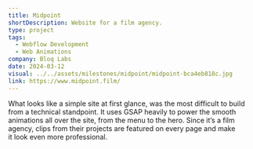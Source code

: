 ```yaml
---
title: Midpoint
shortDescription: Website for a film agency.
type: project
tags:
  - Webflow Development
  - Web Animations
company: Bloq Labs
date: 2024-03-12
visual: ../../assets/milestones/midpoint/midpoint-bca4eb818c.jpg
link: https://www.midpoint.film/
---
```


What looks like a simple site at first glance, was the most difficult to build from a technical standpoint. It uses GSAP heavily to power the smooth animations all over the site, from the menu to the hero. Since it’s a film agency, clips from their projects are featured on every page and make it look even more professional.
